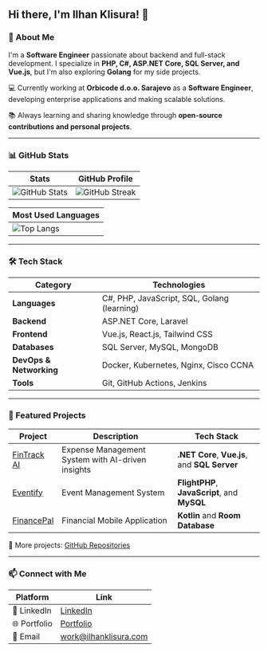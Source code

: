 ## Hi there, I'm Ilhan Klisura! 👋

### 🚀 About Me
I'm a **Software Engineer** passionate about backend and full-stack development. I specialize in **PHP, C#, ASP.NET Core, SQL Server, and Vue.js**, but I'm also exploring **Golang** for my side projects.

💻 Currently working at **Orbicode d.o.o. Sarajevo** as a **Software Engineer**, developing enterprise applications and making scalable solutions.

📚 Always learning and sharing knowledge through **open-source contributions and personal projects**.

---

### 📊 GitHub Stats

| Stats | GitHub Profile |
|-------|--------------|
| ![GitHub Stats](https://github-readme-stats.vercel.app/api?username=ilhanklisura&show_icons=true&theme=radical) | ![GitHub Streak](https://github-readme-streak-stats.herokuapp.com/?user=ilhanklisura&theme=radical) |

| Most Used Languages |
|---------------------|
| ![Top Langs](https://github-readme-stats.vercel.app/api/top-langs/?username=ilhanklisura&layout=compact&theme=radical) |

---

### 🛠️ Tech Stack

| **Category**  | **Technologies**  |
|--------------|------------------|
| **Languages** | C#, PHP, JavaScript, SQL, Golang (learning) |
| **Backend** | ASP.NET Core, Laravel |
| **Frontend** | Vue.js, React.js, Tailwind CSS |
| **Databases** | SQL Server, MySQL, MongoDB |
| **DevOps & Networking** | Docker, Kubernetes, Nginx, Cisco CCNA |
| **Tools** | Git, GitHub Actions, Jenkins |

---

### 🌟 Featured Projects

| Project | Description | Tech Stack |
|---------|-------------|------------|
| [FinTrack AI](https://github.com/ilhanklisura/FinTrackAI) | Expense Management System with AI-driven insights | **.NET Core**, **Vue.js**, and **SQL Server** |
| [Eventify](https://github.com/ilhanklisura/Eventify) | Event Management System | **FlightPHP**, **JavaScript**, and **MySQL** |
| [FinancePal](https://github.com/ilhanklisura/FinancePal) | Financial Mobile Application | **Kotlin** and **Room Database** |

🔎 More projects: [GitHub Repositories](https://github.com/ilhanklisura?tab=repositories)

---

### 📫 Connect with Me

| Platform | Link |
|----------|------|
| 💼 LinkedIn | [LinkedIn](https://www.linkedin.com/in/ilhanklisura/) |
| 🌐 Portfolio | [Portfolio](https://ilhanklisura.com) |
| 📧 Email | work@ilhanklisura.com |
